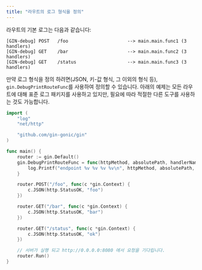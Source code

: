 ```yaml
---
title: "라우트의 로그 형식을 정의"
---
```


라우트의 기본 로그는 다음과 같습니다:
```
[GIN-debug] POST   /foo                      --> main.main.func1 (3 handlers)
[GIN-debug] GET    /bar                      --> main.main.func2 (3 handlers)
[GIN-debug] GET    /status                   --> main.main.func3 (3 handlers)
```

만약 로그 형식을 정의 하려면(JSON, 키-값 형식, 그 이외의 형식 등), `gin.DebugPrintRouteFunc`를 사용하여 정의할 수 있습니다.
아래의 예제는 모든 라우트에 대해 표준 로그 패키지를 사용하고 있지만, 필요에 따라 적절한 다른 도구를 사용하는 것도 가능합니다.
```go
import (
	"log"
	"net/http"

	"github.com/gin-gonic/gin"
)

func main() {
	router := gin.Default()
	gin.DebugPrintRouteFunc = func(httpMethod, absolutePath, handlerName string, nuHandlers int) {
		log.Printf("endpoint %v %v %v %v\n", httpMethod, absolutePath, handlerName, nuHandlers)
	}

	router.POST("/foo", func(c *gin.Context) {
		c.JSON(http.StatusOK, "foo")
	})

	router.GET("/bar", func(c *gin.Context) {
		c.JSON(http.StatusOK, "bar")
	})

	router.GET("/status", func(c *gin.Context) {
		c.JSON(http.StatusOK, "ok")
	})

	// 서버가 실행 되고 http://0.0.0.0:8080 에서 요청을 기다립니다.
	router.Run()
}
```
